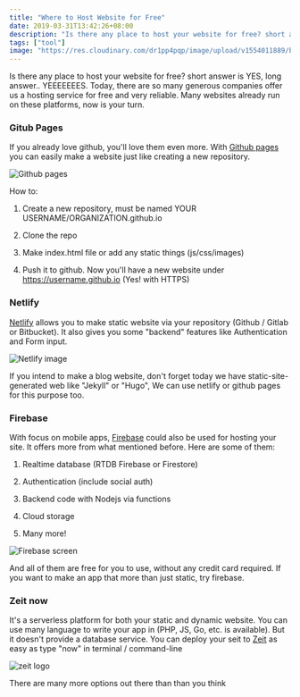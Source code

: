 ```yaml
---
title: "Where to Host Website for Free"
date: 2019-03-31T13:42:26+08:00
description: "Is there any place to host your website for free? short answer is YES, long answer.. YEEEEEEES"
tags: ["tool"]
image: "https://res.cloudinary.com/dr1pp4pqp/image/upload/v1554011889/blog/Screen_Shot_2019-03-31_at_1.49.23_PM.png"
---
```


Is there any place to host your website for free? short answer is YES, long answer.. YEEEEEEES. Today, there are so many generous companies offer us a hosting service for free and very reliable. Many websites already run on these platforms, now is your turn.

### Gitub Pages

If you already love github, you'll love them even more. With [Github pages](https://pages.github.com/) you can easily make a website just like creating a new repository.

![Github pages](https://res.cloudinary.com/dr1pp4pqp/image/upload/v1554011886/blog/Screen_Shot_2019-03-31_at_1.46.25_PM.png)

How to:

1. Create a new repository, must be named YOUR USERNAME/ORGANIZATION.github.io

2. Clone the repo

3. Make index.html file or add any static things (js/css/images)

4. Push it to github. Now you'll have a new website under https://username.github.io (Yes! with HTTPS)

### Netlify

[Netlify](https://www.netlify.com/) allows you to make static website via your repository (Github / Gitlab or Bitbucket). It also gives you some "backend" features like Authentication and Form input.

![Netlify image](https://res.cloudinary.com/dr1pp4pqp/image/upload/v1554011889/blog/Screen_Shot_2019-03-31_at_1.49.23_PM.png)

If you intend to make a blog website, don't forget today we have static-site-generated web like "Jekyll" or "Hugo", We can use netlify or github pages for this purpose too.

### Firebase
With focus on mobile apps, [Firebase](https://firebase.google.com/) could also be used for hosting your site. It offers more from what mentioned before. Here are some of them:

1. Realtime database (RTDB Firebase or Firestore)

2. Authentication (include social auth)

3. Backend code with Nodejs via functions

4. Cloud storage

5. Many more!

![Firebase screen](https://res.cloudinary.com/dr1pp4pqp/image/upload/v1554011887/blog/Screen_Shot_2019-03-31_at_1.52.06_PM.png)

And all of them are free for you to use, without any credit card required. If you want to make an app that more than just static, try firebase.

### Zeit now

It's a serverless platform for both your static and dynamic website. You can use many language to write your app in (PHP, JS, Go, etc. is available). But it doesn't provide a database service. You can deploy your seit to [Zeit](https://zeit.co/)  as easy as type "now" in terminal / command-line

![zeit logo](https://res.cloudinary.com/dr1pp4pqp/image/upload/v1554011888/blog/Screen_Shot_2019-03-31_at_1.54.48_PM.png)

There are many more options out there than than you think


